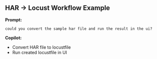 ## HAR -> Locust Workflow Example

**Prompt:**
```
could you convert the sample har file and run the result in the ui?
```

**Copilot:**

* Convert HAR file to locustfile
* Run created locustfile in UI 